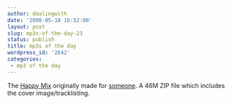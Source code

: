 ```yaml
---
author: dealingwith
date: '2008-05-18 16:52:00'
layout: post
slug: mp3s-of-the-day-23
status: publish
title: mp3s of the day
wordpress_id: '2642'
categories:
 - mp3 of the day
---
```


The [Happy Mix][1] originally made for [someone][2]. A 46M ZIP file which
includes the cover image/tracklisting.

   [1]: http://danielsjourney.com/blog/files/2008/05/Happy.zip

   [2]: http://twitter.com/carissa/statuses/814320411

